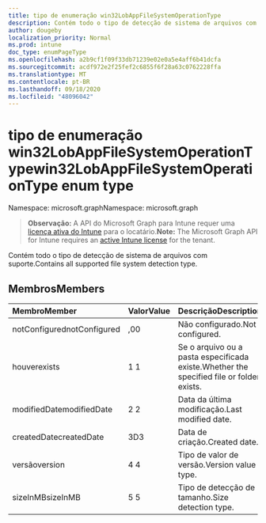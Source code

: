 ```yaml
---
title: tipo de enumeração win32LobAppFileSystemOperationType
description: Contém todo o tipo de detecção de sistema de arquivos com suporte.
author: dougeby
localization_priority: Normal
ms.prod: intune
doc_type: enumPageType
ms.openlocfilehash: a2b9cf1f09f33db71239e02e0a5e4aff6b41dcfa
ms.sourcegitcommit: acdf972e2f25fef2c6855f6f28a63c0762228ffa
ms.translationtype: MT
ms.contentlocale: pt-BR
ms.lasthandoff: 09/18/2020
ms.locfileid: "48096042"
---
```

# <a name="win32lobappfilesystemoperationtype-enum-type"></a><span data-ttu-id="f0d20-103">tipo de enumeração win32LobAppFileSystemOperationType</span><span class="sxs-lookup"><span data-stu-id="f0d20-103">win32LobAppFileSystemOperationType enum type</span></span>

<span data-ttu-id="f0d20-104">Namespace: microsoft.graph</span><span class="sxs-lookup"><span data-stu-id="f0d20-104">Namespace: microsoft.graph</span></span>

> <span data-ttu-id="f0d20-105">**Observação:** A API do Microsoft Graph para Intune requer uma [licença ativa do Intune](https://go.microsoft.com/fwlink/?linkid=839381) para o locatário.</span><span class="sxs-lookup"><span data-stu-id="f0d20-105">**Note:** The Microsoft Graph API for Intune requires an [active Intune license](https://go.microsoft.com/fwlink/?linkid=839381) for the tenant.</span></span>

<span data-ttu-id="f0d20-106">Contém todo o tipo de detecção de sistema de arquivos com suporte.</span><span class="sxs-lookup"><span data-stu-id="f0d20-106">Contains all supported file system detection type.</span></span>

## <a name="members"></a><span data-ttu-id="f0d20-107">Membros</span><span class="sxs-lookup"><span data-stu-id="f0d20-107">Members</span></span>
|<span data-ttu-id="f0d20-108">Membro</span><span class="sxs-lookup"><span data-stu-id="f0d20-108">Member</span></span>|<span data-ttu-id="f0d20-109">Valor</span><span class="sxs-lookup"><span data-stu-id="f0d20-109">Value</span></span>|<span data-ttu-id="f0d20-110">Descrição</span><span class="sxs-lookup"><span data-stu-id="f0d20-110">Description</span></span>|
|:---|:---|:---|
|<span data-ttu-id="f0d20-111">notConfigured</span><span class="sxs-lookup"><span data-stu-id="f0d20-111">notConfigured</span></span>|<span data-ttu-id="f0d20-112">,0</span><span class="sxs-lookup"><span data-stu-id="f0d20-112">0</span></span>|<span data-ttu-id="f0d20-113">Não configurado.</span><span class="sxs-lookup"><span data-stu-id="f0d20-113">Not configured.</span></span>|
|<span data-ttu-id="f0d20-114">houver</span><span class="sxs-lookup"><span data-stu-id="f0d20-114">exists</span></span>|<span data-ttu-id="f0d20-115">1 </span><span class="sxs-lookup"><span data-stu-id="f0d20-115">1</span></span>|<span data-ttu-id="f0d20-116">Se o arquivo ou a pasta especificada existe.</span><span class="sxs-lookup"><span data-stu-id="f0d20-116">Whether the specified file or folder exists.</span></span>|
|<span data-ttu-id="f0d20-117">modifiedDate</span><span class="sxs-lookup"><span data-stu-id="f0d20-117">modifiedDate</span></span>|<span data-ttu-id="f0d20-118">2 </span><span class="sxs-lookup"><span data-stu-id="f0d20-118">2</span></span>|<span data-ttu-id="f0d20-119">Data da última modificação.</span><span class="sxs-lookup"><span data-stu-id="f0d20-119">Last modified date.</span></span>|
|<span data-ttu-id="f0d20-120">createdDate</span><span class="sxs-lookup"><span data-stu-id="f0d20-120">createdDate</span></span>|<span data-ttu-id="f0d20-121">3D</span><span class="sxs-lookup"><span data-stu-id="f0d20-121">3</span></span>|<span data-ttu-id="f0d20-122">Data de criação.</span><span class="sxs-lookup"><span data-stu-id="f0d20-122">Created date.</span></span>|
|<span data-ttu-id="f0d20-123">versão</span><span class="sxs-lookup"><span data-stu-id="f0d20-123">version</span></span>|<span data-ttu-id="f0d20-124">4 </span><span class="sxs-lookup"><span data-stu-id="f0d20-124">4</span></span>|<span data-ttu-id="f0d20-125">Tipo de valor de versão.</span><span class="sxs-lookup"><span data-stu-id="f0d20-125">Version value type.</span></span>|
|<span data-ttu-id="f0d20-126">sizeInMB</span><span class="sxs-lookup"><span data-stu-id="f0d20-126">sizeInMB</span></span>|<span data-ttu-id="f0d20-127">5 </span><span class="sxs-lookup"><span data-stu-id="f0d20-127">5</span></span>|<span data-ttu-id="f0d20-128">Tipo de detecção de tamanho.</span><span class="sxs-lookup"><span data-stu-id="f0d20-128">Size detection type.</span></span>|





